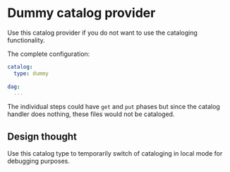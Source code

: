 # Dummy catalog provider

Use this catalog provider if you do not want to use the cataloging functionality.

The complete configuration:
```yaml
catalog:
  type: dummy
  
dag:
  ...
```

The individual steps could have ```get``` and ```put``` phases but since the catalog handler does nothing, these files
would not be cataloged.


## Design thought

Use this catalog type to temporarily switch of cataloging in local mode for debugging purposes.